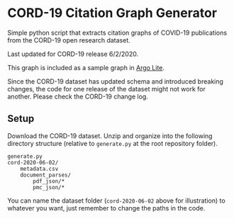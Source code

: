 # CORD-19 Citation Graph Generator

Simple python script that extracts citation graphs of COVID-19 publications from the CORD-19 open research dataset.

Last updated for CORD-19 release 6/2/2020.

This graph is included as a sample graph in [Argo Lite](https://github.com/poloclub/argo-graph-lite).

Since the CORD-19 dataset has updated schema and introduced breaking changes, the code for one release of the dataset might not work for another. Please check the CORD-19 change log.

## Setup

Download the CORD-19 dataset. Unzip and organize into the following directory structure (relative to `generate.py` at the root repository folder).

```
generate.py
cord-2020-06-02/
    metadata.csv
    document_parses/
        pdf_json/*
        pmc_json/*

```

You can name the dataset folder (`cord-2020-06-02` above for illustration) to whatever you want, just remember to change the paths in the code.
